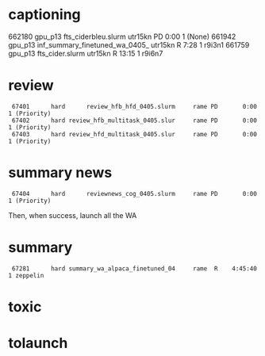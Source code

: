# captioning
   662180   gpu_p13            fts_ciderbleu.slurm  utr15kn PD       0:00      1 (None)
    661942   gpu_p13 inf_summary_finetuned_wa_0405_  utr15kn  R       7:28      1 r9i3n1
    661759   gpu_p13                fts_cider.slurm  utr15kn  R      13:15      1 r9i6n7

# review

     67401      hard      review_hfb_hfd_0405.slurm     rame PD       0:00      1 (Priority)
     67402      hard review_hfb_multitask_0405.slur     rame PD       0:00      1 (Priority)
     67403      hard review_hfd_multitask_0405.slur     rame PD       0:00      1 (Priority)

# summary news

     67404      hard      reviewnews_cog_0405.slurm     rame PD       0:00      1 (Priority)

Then, when success, launch all the WA

# summary

     67281      hard summary_wa_alpaca_finetuned_04     rame  R    4:45:40      1 zeppelin

# toxic



# tolaunch




